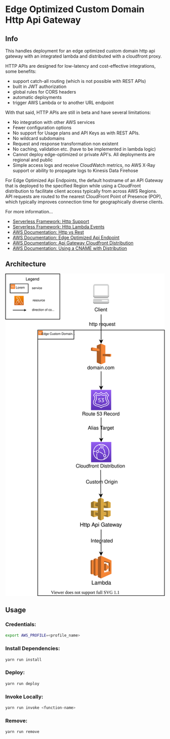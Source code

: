 # Edge Optimized Custom Domain Http Api Gateway

## Info 

This handles deployment for an edge optimized custom domain http api gateway with an integrated 
lambda and distributed with a cloudfront proxy. 

HTTP APIs are designed for low-latency and cost-effective integrations, some benefits:

- support catch-all routing (which is not possible with REST APIs)
- built in JWT authorization
- global rules for CORS headers
- automatic deployments 
- trigger AWS Lambda or to another URL endpoint

With that said, HTTP APIs are still in beta and have several limitations:

- No integration with other AWS services
- Fewer configuration options
- No support for Usage plans and API Keys as with REST APIs.
- No wildcard subdomains
- Request and response transformation non existent
- No caching, validation etc. (have to be implemented in lambda logic)
- Cannot deploy edge-optimized or private API's. All deployments are regional and public
- Simple access logs and receive CloudWatch metrics, no AWS X-Ray support or ability to propagate 
logs to Kinesis Data Firehose

For Edge Optimized Api Endpoints, the default hostname of an API Gateway that is deployed 
to the specified Region while using a CloudFront distribution to facilitate client access 
typically from across AWS Regions. API requests are routed to the nearest CloudFront 
Point of Presence (POP), which typically improves connection time for geographically diverse clients.

For more information...
- [Serverless Framework: Http Support](https://www.serverless.com/blog/aws-http-api-support)
- [Serverless Framework: Http Lambda Events](https://www.serverless.com/framework/docs/providers/aws/events/http-api)
- [AWS Documentation: Http vs Rest](https://docs.aws.amazon.com/apigateway/latest/developerguide/http-api-vs-rest.html)
- [AWS Documentation: Edge Optimized Api Endpoint](https://docs.aws.amazon.com/apigateway/latest/developerguide/api-gateway-basic-concept.html#apigateway-definition-edge-optimized-api-endpoint)
- [AWS Documentation: Api Gateway Cloudfront Distribution](https://aws.amazon.com/premiumsupport/knowledge-center/api-gateway-cloudfront-distribution/)
- [AWS Documentation: Using a CNAME with Distribution](https://docs.aws.amazon.com/AmazonCloudFront/latest/DeveloperGuide/CNAMEs.html)


## Architecture

<p align="center">
  <img src="/architecture-diagram.drawio.svg" />
</p>


## Usage 

### Credentials:
```bash
export AWS_PROFILE=<profile_name>
```

### Install Dependencies:

```bash
yarn run install
```

### Deploy:

```bash
yarn run deploy
```

### Invoke Locally:

```bash
yarn run invoke <function-name>
```

### Remove:

```bash
yarn run remove
```

